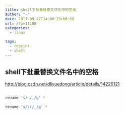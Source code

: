 ```yaml
---
title: shell下批量替换文件名中的空格
author: "-"
date: 2017-09-22T14:00:29+00:00
url: /?p=11188
categories:
  - linux

tags:
  - reprint
  - shell
---
```

## shell下批量替换文件名中的空格
http://blog.csdn.net/dliyuedong/article/details/14229121

```bash
  
rename 's/ /_/g' *
  
rename 's/\(/_/g' *
  
```